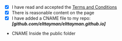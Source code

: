 - [x] I have read and accepted the [Terms and Conditions](http://js.org/terms.html)
- [x] There is reasonable content on the page
- [x] I have added a CNAME file to my repo: ***[github.com/elttayman/elttayman.github.io]***
- CNAME Inside the public folder
